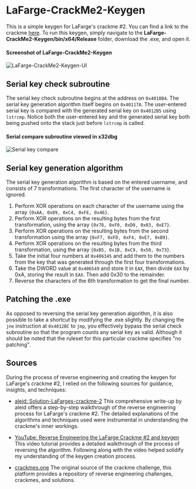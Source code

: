 # LaFarge-CrackMe2-Keygen
This is a simple keygen for LaFarge's crackme #2. You can find a link to the crackme [here](https://crackmes.one/crackme/5ab77f5633c5d40ad448c2f2).
To run this keygen, simply navigate to the **LaFarge-CrackMe2-Keygen/bin/x64/Release** folder, download the .exe, and open it.
#### Screenshot of LaFarge-CrackMe2-Keygen
![LaFarge-CrackMe2-Keygen-UI](https://github.com/JulianOzelRose/LaFarge-CrackMe2-Keygen/assets/95890436/c5eb470f-15cf-41bd-826b-88a80fb8ba50)


## Serial key check subroutine
The serial key check subroutine begins at the address on ```0x4010B4```. The serial key generation algorithm itself begins on ```0x40117A```.
The user-entered serial key is compared with the generated serial key on ```0x4012B5``` using ```lstrcmp```. Notice both the user-entered
key and the generated serial key both being pushed onto the stack just before ```lstrcmp``` is called.
#### Serial compare subroutine viewed in x32dbg
![Serial key compare](https://github.com/JulianOzelRose/LaFarge-CrackMe2-Keygen/assets/95890436/fab08de8-a3aa-427c-b927-01d692f15a93)

## Serial key generation algorithm
The serial key generation algorithm is based on the entered username, and consists of 7 transformations. The first character of the username is ignored.
1. Perform XOR operations on each character of the username using the array ```{0xAA, 0x89, 0xC4, 0xFE, 0x46}```.
2. Perform XOR operations on the resulting bytes from the first transformation, using the array ```{0x78, 0xF0, 0xD0, 0x03, 0xE7}```.
3. Perform XOR operations on the resulting bytes from the second transformation using the array ```{0xF7, 0xFD, 0xF4, 0xE7, 0xB9}```.
4. Perform XOR operations on the resulting bytes from the third transformation, using the array ```{0xB5, 0x1B, 0xC9, 0x50, 0x73}```.
5. Take the initial four numbers at ```0x406345``` and add them to the numbers from the key that was generated through the first four transformations.
6. Take the DWORD value at ```0x406549``` and store it in ```EAX```, then divide ```EAX``` by 0xA, storing the result in ```EAX```. Then add 0x30 to the remainder.
7. Reverse the characters of the 6th transformation to get the final number.

## Patching the .exe
As opposed to reversing the serial key generation algorithm, it is also possible to take a shortcut by modifying the .exe slightly. By changing the ```jne``` instruction
at ```0x4012BC``` to ```jmp```, you effectively bypass the serial check subroutine so that the program counts any serial key as valid. Although it should be noted
that the ruleset for this particular crackme specifies "no patching".

## Sources
During the process of reverse engineering and creating the keygen for LaFarge's crackme #2, I relied on the following sources for guidance, insights, and techniques:

- [aleid: Solution-LaFarges-crackme-2](https://www.aldeid.com/wiki/Solution-LaFarges-crackme-2)
  This comprehensive write-up by aleid offers a step-by-step walkthrough of the reverse engineering process for LaFarge's crackme #2. The detailed explanations of the algorithms and techniques used were instrumental in understanding the crackme's inner workings.

- [YouTube: Reverse Engineering the LaFarge Crackme #2 and keygen](https://www.youtube.com/watch?v=DEDYk8zN53A)
  This video tutorial provides a detailed walkthrough of the process of reversing the algorithm. Following along with the video helped solidify my understanding of the keygen creation process.

- [crackmes.one](https://crackmes.one/)
  The original source of the crackme challenge, this platform provides a repository of reverse engineering challenges, crackmes, and solutions.

